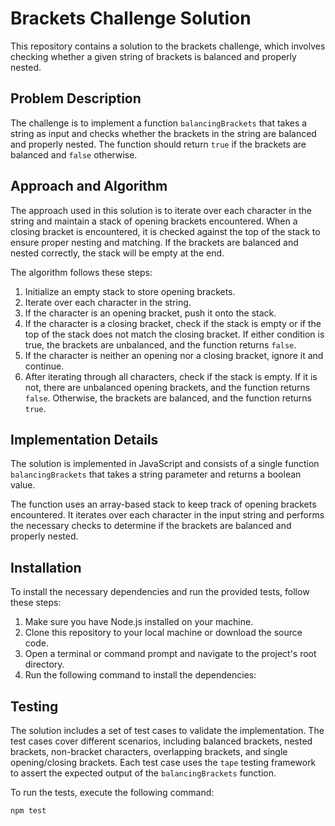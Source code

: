 # Brackets Challenge Solution

This repository contains a solution to the brackets challenge, which involves checking whether a given string of brackets is balanced and properly nested.

## Problem Description

The challenge is to implement a function `balancingBrackets` that takes a string as input and checks whether the brackets in the string are balanced and properly nested. The function should return `true` if the brackets are balanced and `false` otherwise.

## Approach and Algorithm

The approach used in this solution is to iterate over each character in the string and maintain a stack of opening brackets encountered. When a closing bracket is encountered, it is checked against the top of the stack to ensure proper nesting and matching. If the brackets are balanced and nested correctly, the stack will be empty at the end.

The algorithm follows these steps:
1. Initialize an empty stack to store opening brackets.
2. Iterate over each character in the string.
3. If the character is an opening bracket, push it onto the stack.
4. If the character is a closing bracket, check if the stack is empty or if the top of the stack does not match the closing bracket. If either condition is true, the brackets are unbalanced, and the function returns `false`.
5. If the character is neither an opening nor a closing bracket, ignore it and continue.
6. After iterating through all characters, check if the stack is empty. If it is not, there are unbalanced opening brackets, and the function returns `false`. Otherwise, the brackets are balanced, and the function returns `true`.

## Implementation Details

The solution is implemented in JavaScript and consists of a single function `balancingBrackets` that takes a string parameter and returns a boolean value.

The function uses an array-based stack to keep track of opening brackets encountered. It iterates over each character in the input string and performs the necessary checks to determine if the brackets are balanced and properly nested.

## Installation

To install the necessary dependencies and run the provided tests, follow these steps:

1. Make sure you have Node.js installed on your machine.
2. Clone this repository to your local machine or download the source code.
3. Open a terminal or command prompt and navigate to the project's root directory.
4. Run the following command to install the dependencies:


## Testing

The solution includes a set of test cases to validate the implementation. The test cases cover different scenarios, including balanced brackets, nested brackets, non-bracket characters, overlapping brackets, and single opening/closing brackets. Each test case uses the `tape` testing framework to assert the expected output of the `balancingBrackets` function.

To run the tests, execute the following command:


```
npm test
```